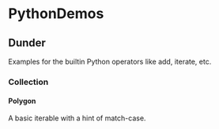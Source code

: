 # PythonDemos

## Dunder

Examples for the builtin Python operators like add, iterate, etc.

### Collection

#### Polygon

A basic iterable with a hint of match-case.
